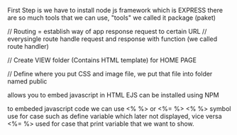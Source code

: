 First Step is we have to install node js framework which is EXPRESS
there are so much tools that we can use, "tools" we called it package (paket)

// Routing = establish way of app response request to certain URL
// everysingle route handle request and response with function (we called route handler)

 // Create VIEW folder (Contains HTML template) for HOME PAGE

 // Define where you put CSS and image file, we put that file into folder named public


<!-- EJS (Embedded Javascript) -->
allows you to embed javascript in HTML
EJS can be installed using NPM

<!-- USING EJS to show value -->
to embeded javascript code we can use <% %> or <%= %>
<% %> symbol use for case such as define variable which later not displayed, vice versa <%= %> used for case that print variable that we want to show.


<!-- ADDING LINK BETWEEN PAGE  -->
<!-- Replace URL top Page 
from /top to / (this is what we call URL root)
that normal layouting first page that user visited as a root URL
 -->

<!-- ADDING LINK 
at <a href="/index">

 -->

 <!-- FINISH NODEJS STUDIES 1 PROGATE -->

 